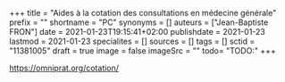 +++
title = "Aides à la cotation des consultations en médecine générale"
prefix = ""
shortname = "PC"
synonyms = []
auteurs = ["Jean-Baptiste FRON"]
date = 2021-01-23T19:15:41+02:00
publishdate = 2021-01-23
lastmod = 2021-01-23
specialites = []
sources = []
tags = []
sctid = "11381005"
draft = true
image = false
imageSrc = ""
todo= "TODO:"
+++

https://omniprat.org/cotation/